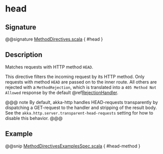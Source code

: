 # head

## Signature

@@signature [MethodDirectives.scala](../../../../../../../../../akka-http/src/main/scala/akka/http/scaladsl/server/directives/MethodDirectives.scala) { #head }

## Description

Matches requests with HTTP method `HEAD`.

This directive filters the incoming request by its HTTP method. Only requests with
method `HEAD` are passed on to the inner route. All others are rejected with a
`MethodRejection`, which is translated into a `405 Method Not Allowed` response
by the default @ref[RejectionHandler](../../rejections.md#the-rejectionhandler).

@@@ note
By default, akka-http handles HEAD-requests transparently by dispatching a GET-request to the handler and
stripping of the result body. See the `akka.http.server.transparent-head-requests` setting for how to disable
this behavior.
@@@

## Example

@@snip [MethodDirectivesExamplesSpec.scala]($test$/scala/docs/http/scaladsl/server/directives/MethodDirectivesExamplesSpec.scala) { #head-method }
